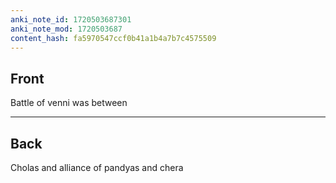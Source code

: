 ```yaml
---
anki_note_id: 1720503687301
anki_note_mod: 1720503687
content_hash: fa5970547ccf0b41a1b4a7b7c4575509
---
```


## Front

Battle of venni was between

<hr/>

## Back

Cholas and alliance of pandyas and chera